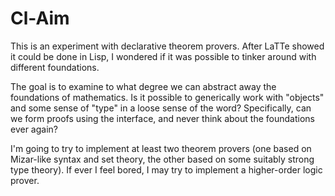 # Cl-Aim

This is an experiment with declarative theorem provers. After LaTTe
showed it could be done in Lisp, I wondered if it was possible to
tinker around with different foundations.

The goal is to examine to what degree we can abstract away the
foundations of mathematics. Is it possible to generically work with
"objects" and some sense of "type" in a loose sense of the word?
Specifically, can we form proofs using the interface, and never think
about the foundations ever again?

I'm going to try to implement at least two theorem provers (one based on
Mizar-like syntax and set theory, the other based on some suitably
strong type theory). If ever I feel bored, I may try to implement a
higher-order logic prover.
